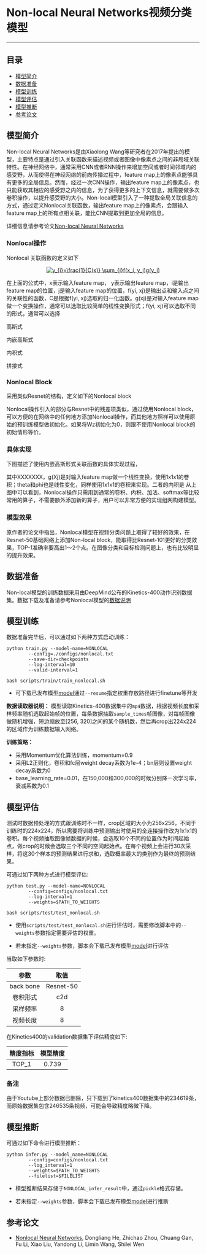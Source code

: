 # Non-local Neural Networks视频分类模型

---
## 目录

- [模型简介](#模型简介)
- [数据准备](#数据准备)
- [模型训练](#模型训练)
- [模型评估](#模型评估)
- [模型推断](#模型推断)
- [参考论文](#参考论文)


## 模型简介

Non-local Neural Networks是由Xiaolong Wang等研究者在2017年提出的模型，主要特点是通过引入关联函数来描述视频或者图像中像素点之间的非局域关联特性。在神经网络中，通常采用CNN或者RNN操作来增加空间或者时间邻域内的感受野，从而使得在神经网络的前向传播过程中，feature map上的像素点能够具有更多的全局信息。然而，经过一次CNN操作，输出feature map上的像素点，也只能获取其相应的感受野之内的信息，为了获得更多的上下文信息，就需要做多次卷积操作，以提升感受野的大小。Non-local模型引入了一种提取全局关联信息的方式，通过定义Nonlocal关联函数，输出feature map上的像素点，会跟输入feature map上的所有点相关联，能比CNN提取到更加全局的信息。

详细信息请参考论文[Non-local Neural Networks](https://arxiv.org/abs/1711.07971v1)

### Nonlocal操作

Nonlocal 关联函数的定义如下

<p align="center">
<a href="https://www.codecogs.com/eqnedit.php?latex=y_{i}=\frac{1}{C(x)}&space;\sum_{j}f(x_i,&space;y_j)g(y_j)" target="_blank"><img src="https://latex.codecogs.com/gif.latex?y_{i}=\frac{1}{C(x)}&space;\sum_{j}f(x_i,&space;y_j)g(y_j)" title="y_{i}=\frac{1}{C(x)} \sum_{j}f(x_i, y_j)g(y_j)" /></a>
</p>

在上面的公式中，x表示输入feature map， y表示输出feature map，i是输出feature map的位置，j是输入feature map的位置，f(yi, xj)是输出点和输入点之间的关联性的函数，C是根据f(yi, xj)选取的归一化函数。g(xj)是对输入feature map做一个变换操作，通常可以选取比较简单的线性变换形式；f(yi, xj)可以选取不同的形式，通常可以选择

高斯式

内嵌高斯式

内积式

拼接式

### Nonlocal Block

采用类似Resnet的结构，定义如下的Nonlocal block

Nonlocal操作引入的部分与Resnet中的残差项类似，通过使用Nonlocal block，可以方便的在网络中的任何地方添加Nonlocal操作，而其他地方照样可以使用原始的预训练模型做初始化。如果将Wz初始化为0，则跟不使用Nonlocal block的初始情形等价。

### 具体实现

下图描述了使用内嵌高斯形式关联函数的具体实现过程，

其中XXXXXXX，g(Xj)是对输入feature map做一个线性变换，使用1x1x1的卷积；theta和phi也是线性变化，同样使用1x1x1的卷积来实现。二者的内积是
从上图中可以看到，Nonlocal操作只需用到通常的卷积、内积、加法、softmax等比较常用的算子，不需要额外添加新的算子，用户可以非常方便的实现组网构建模型。

### 模型效果

原作者的论文中指出，Nonlocal模型在视频分类问题上取得了较好的效果，在Resnet-50基础网络上添加Non-local block，能取得比Resnet-101更好的分类效果，TOP-1准确率要高出1～2个点。在图像分类和目标检测问题上，也有比较明显的提升效果。

## 数据准备

Non-local模型的训练数据采用由DeepMind公布的Kinetics-400动作识别数据集。数据下载及准备请参考Nonlocal模型的[数据说明](../../dataset/nonlocal/README.md)

## 模型训练

数据准备完毕后，可以通过如下两种方式启动训练：

    python train.py --model-name=NONLOCAL
            --config=./configs/nonlocal.txt
            --save-dir=checkpoints
            --log-interval=10
            --valid-interval=1

    bash scripts/train/train_nonlocal.sh

- 可下载已发布模型[model](https://paddlemodels.bj.bcebos.com/video_classification/nonlocal_kinetics.tar.gz)通过`--resume`指定权重存放路径进行finetune等开发

**数据读取器说明：** 模型读取Kinetics-400数据集中的`mp4`数据，根据视频长度和采样频率随机选取起始帧的位置，每条数据抽取`sample_times`帧图像，对每帧图像做随机增强，短边缩放至[256, 320]之间的某个随机数，然后再crop出224x224的区域作为训练数据输入网络。

**训练策略：**

*  采用Momentum优化算法训练，momentum=0.9
*  采用L2正则化，卷积和fc层weight decay系数为1e-4；bn层则设置weight decay系数为0
*  base\_learning\_rate=0.01，在150,000和300,000的时候分别降一次学习率，衰减系数为0.1


## 模型评估

测试时数据预处理的方式跟训练时不一样，crop区域的大小为256x256，不同于训练时的224x224，所以需要将训练中预测输出时使用的全连接操作改为1x1x1的卷积。每个视频抽取图像帧数据的时候，会选取10个不同的位置作为时间起始点，做crop的时候会选取三个不同的空间起始点。在每个视频上会进行30次采样，将这30个样本的预测结果进行求和，选取概率最大的类别作为最终的预测结果。

可通过如下两种方式进行模型评估:

    python test.py --model-name=NONLOCAL
            --config=configs/nonlocal.txt
            --log-interval=1
            --weights=$PATH_TO_WEIGHTS

    bash scripts/test/test_nonlocal.sh

- 使用`scripts/test/test_nonlocal.sh`进行评估时，需要修改脚本中的`--weights`参数指定需要评估的权重。

- 若未指定`--weights`参数，脚本会下载已发布模型[model](https://paddlemodels.bj.bcebos.com/video_classification/nonlocal_kinetics.tar.gz)进行评估


当取如下参数时:

| 参数 | 取值 |
| :---------: | :----: |
| back bone | Resnet-50 |
| 卷积形式 | c2d |
| 采样频率 | 8 |
| 视频长度 | 8 |

在Kinetics400的validation数据集下评估精度如下:

| 精度指标 | 模型精度 |
| :---------: | :----: |
| TOP\_1 | 0.739 |

### 备注

由于Youtube上部分数据已删除，只下载到了kinetics400数据集中的234619条，而原始数据集包含246535条视频，可能会导致精度略微下降。

## 模型推断

可通过如下命令进行模型推断：

    python infer.py --model_name=NONLOCAL
            --config=configs/nonlocal.txt
            --log_interval=1
            --weights=$PATH_TO_WEIGHTS
            --filelist=$FILELIST

- 模型推断结果存储于`NONLOCAL_infer_result`中，通过`pickle`格式存储。

- 若未指定`--weights`参数，脚本会下载已发布模型[model](https://paddlemodels.bj.bcebos.com/video_classification/nonlocal_kinetics.tar.gz)进行推断


## 参考论文

- [Nonlocal Neural Networks](https://arxiv.org/abs/1811.01549), Dongliang He, Zhichao Zhou, Chuang Gan, Fu Li, Xiao Liu, Yandong Li, Limin Wang, Shilei Wen

